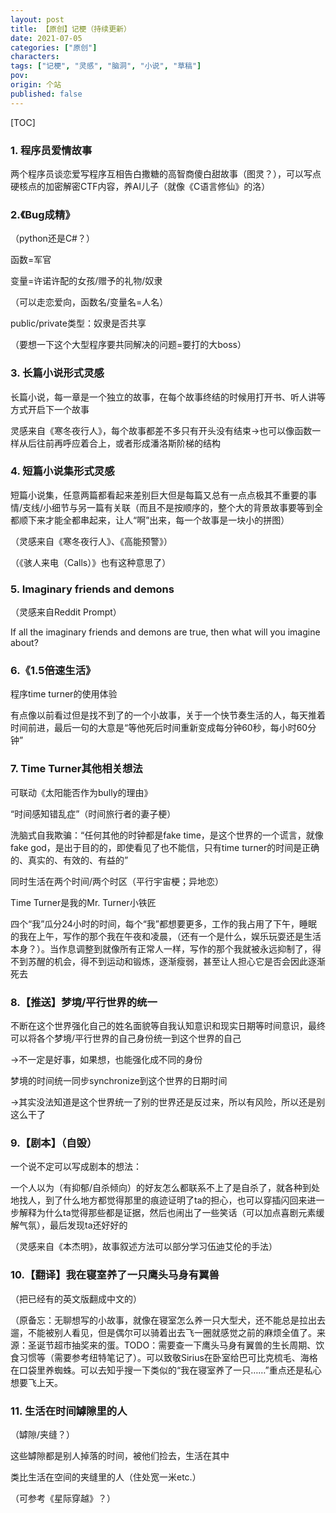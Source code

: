 ```yaml
---
layout: post
title: 【原创】记梗（持续更新）
date: 2021-07-05
categories: ["原创"]
characters: 
tags: ["记梗", "灵感", "脑洞", "小说", "草稿"]
pov: 
origin: 个站
published: false
---
```


[TOC]

### 1. 程序员爱情故事

两个程序员谈恋爱写程序互相告白撒糖的高智商傻白甜故事（图灵？），可以写点硬核点的加密解密CTF内容，养AI儿子（就像《C语言修仙》的洛）

### 2.《Bug成精》

（python还是C#？）

函数=军官

变量=许诺许配的女孩/赠予的礼物/奴隶

（可以走恋爱向，函数名/变量名=人名）

public/private类型：奴隶是否共享

（要想一下这个大型程序要共同解决的问题=要打的大boss）

### 3. 长篇小说形式灵感

长篇小说，每一章是一个独立的故事，在每个故事终结的时候用打开书、听人讲等方式开启下一个故事

灵感来自《寒冬夜行人》，每个故事都差不多只有开头没有结束→也可以像函数一样从后往前再呼应着合上，或者形成潘洛斯阶梯的结构

### 4. 短篇小说集形式灵感

短篇小说集，任意两篇都看起来差别巨大但是每篇又总有一点点极其不重要的事情/支线/小细节与另一篇有关联（而且不是按顺序的，整个大的背景故事要等到全都顺下来才能全都串起来，让人“啊”出来，每一个故事是一块小的拼图）

（灵感来自《寒冬夜行人》、《高能预警》）

（《骇人来电（Calls）》也有这种意思了）

### 5. Imaginary friends and demons

（灵感来自Reddit Prompt）

If all the imaginary friends and demons are true, then what will you imagine about?

### 6.《1.5倍速生活》

程序time turner的使用体验

有点像以前看过但是找不到了的一个小故事，关于一个快节奏生活的人，每天推着时间前进，最后一句的大意是“等他死后时间重新变成每分钟60秒，每小时60分钟”

### 7. Time Turner其他相关想法

可联动《太阳能否作为bully的理由》

“时间感知错乱症”（时间旅行者的妻子梗）

洗脑式自我欺骗：“任何其他的时钟都是fake time，是这个世界的一个谎言，就像fake god，是出于目的的，即使看见了也不能信，只有time turner的时间是正确的、真实的、有效的、有益的”

同时生活在两个时间/两个时区（平行宇宙梗；异地恋）

Time Turner是我的Mr. Turner小铁匠

四个“我”瓜分24小时的时间，每个“我”都想要更多，工作的我占用了下午，睡眠的我在上午，写作的那个我在午夜和凌晨，（还有一个是什么，娱乐玩耍还是生活本身？）。当作息调整到就像所有正常人一样，写作的那个我就被永远抑制了，得不到苏醒的机会，得不到运动和锻炼，逐渐瘦弱，甚至让人担心它是否会因此逐渐死去

### 8.【推送】梦境/平行世界的统一

不断在这个世界强化自己的姓名面貌等自我认知意识和现实日期等时间意识，最终可以将各个梦境/平行世界的自己身份统一到这个世界的自己

→不一定是好事，如果想，也能强化成不同的身份

梦境的时间统一同步synchronize到这个世界的日期时间

→其实没法知道是这个世界统一了别的世界还是反过来，所以有风险，所以还是别这么干了

### 9.【剧本】（自毁）

一个说不定可以写成剧本的想法：

一个人以为（有抑郁/自杀倾向）的好友怎么都联系不上了是自杀了，就各种到处地找人，到了什么地方都觉得那里的痕迹证明了ta的担心，也可以穿插闪回来进一步解释为什么ta觉得那些都是证据，然后也闹出了一些笑话（可以加点喜剧元素缓解气氛），最后发现ta还好好的

（灵感来自《本杰明》，故事叙述方法可以部分学习伍迪艾伦的手法）

### 10.【翻译】我在寝室养了一只鹰头马身有翼兽

（把已经有的英文版翻成中文的）

（原备忘：无聊想写的小故事，就像在寝室怎么养一只大型犬，还不能总是拉出去遛，不能被别人看见，但是偶尔可以骑着出去飞一圈就感觉之前的麻烦全值了。来源：圣诞节超市抽奖来的蛋。TODO：需要查一下鹰头马身有翼兽的生长周期、饮食习惯等（需要参考纽特笔记了）。可以致敬Sirius在卧室给巴可比克梳毛、海格在口袋里养蜘蛛。可以去知乎搜一下类似的“我在寝室养了一只……”重点还是私心想要飞上天。

### 11. 生活在时间罅隙里的人

（罅隙/夹缝？）

这些罅隙都是别人掉落的时间，被他们捡去，生活在其中

类比生活在空间的夹缝里的人（住处宽一米etc.）

（可参考《星际穿越》？）

